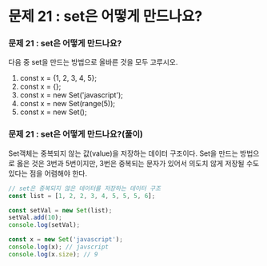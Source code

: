 # 문제 21 : set은 어떻게 만드나요?

### 문제 21 : set은 어떻게 만드나요?

다음 중 set을 만드는 방법으로 올바른 것을 모두 고루시오.

1. const x = {1, 2, 3, 4, 5};
2. const x = {};
3. const x = new Set\('javascript'\);
4. const x = new Set\(range\(5\)\);
5. const x = new Set\(\);

### 문제 21 : set은 어떻게 만드나요?\(풀이\)

Set객체는 중복되지 않는 값\(value\)을 저장하는 데이터 구조이다. Set을 만드는 방법으로  옳은 것은 3번과 5번이지만, 3번은 중복되는 문자가 있어서 의도치 않게 저장될 수도 있다는 점을 어렴해야 한다.

```javascript
// set은 중복되지 않은 데이터를 저장하는 데이터 구조
const list = [1, 2, 2, 3, 4, 5, 5, 5, 6];

const setVal = new Set(list);
setVal.add(10);
console.log(setVal);

const x = new Set('javascript');
console.log(x); // javscript
console.log(x.size); // 9
```

